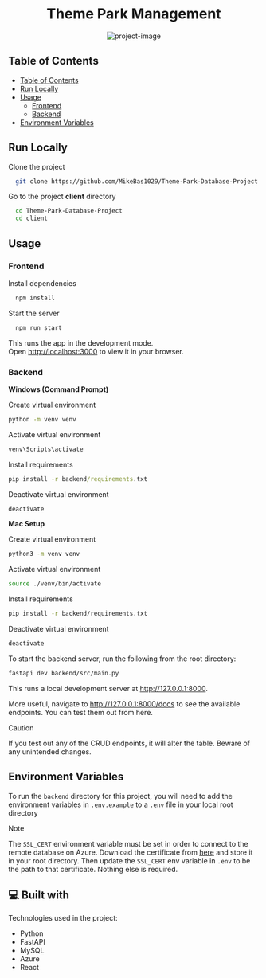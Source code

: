 <h1 align="center" id="title">Theme Park Management</h1>

<p align="center"><img src="https://socialify.git.ci/MikeBas1029/Theme-Park-Database-Project/image?description=1&amp;descriptionEditable=A%20full-stack%20app%20to%20manage%20the%20operations%20of%20a%20theme%20park.&amp;font=Source%20Code%20Pro&amp;language=1&amp;name=1&amp;pattern=Charlie%20Brown&amp;theme=Dark" alt="project-image"></p>

## Table of Contents

-   [Table of Contents](#table-of-contents)
-   [Run Locally](#run-locally)
-   [Usage](#usage)
    -   [Frontend](#frontend)
    -   [Backend](#backend)
-   [Environment Variables](#environment-variables)

## Run Locally

Clone the project

```bash
  git clone https://github.com/MikeBas1029/Theme-Park-Database-Project.git
```

Go to the project **client** directory

```bash
  cd Theme-Park-Database-Project
  cd client

```

## Usage

### Frontend

Install dependencies

```bash
  npm install
```

Start the server

```bash
  npm run start
```

This runs the app in the development mode.\
Open [http://localhost:3000](http://localhost:3000) to view it in your browser.

### Backend

**Windows (Command Prompt)**

Create virtual environment

```cmd
python -m venv venv
```

Activate virtual environment

```cmd
venv\Scripts\activate
```

Install requirements

```cmd
pip install -r backend/requirements.txt
```

Deactivate virtual environment

```cmd
deactivate
```

**Mac Setup**

Create virtual environment

```bash
python3 -m venv venv
```

Activate virtual environment

```bash
source ./venv/bin/activate
```

Install requirements

```bash
pip install -r backend/requirements.txt
```

Deactivate virtual environment

```bash
deactivate
```

To start the backend server, run the following from the root directory:

```bash
fastapi dev backend/src/main.py
```

This runs a local development server at http://127.0.0.1:8000.

More useful, navigate to http://127.0.0.1:8000/docs to see the available endpoints. You can test them out from here.

> [!CAUTION]
> If you test out any of the CRUD endpoints, it will alter the table. Beware of any unintended changes.

## Environment Variables

To run the `backend` directory for this project, you will need to add the environment variables in `.env.example` to a `.env` file in your local root directory

> [!NOTE]
> The `SSL_CERT` environment variable must be set in order to connect to the remote database on Azure.
> Download the certificate from [here](https://learn.microsoft.com/en-us/azure/mysql/flexible-server/how-to-connect-tls-ssl#download-the-public-ssl-certificate) and store it in your root directory. Then update the `SSL_CERT` env variable in `.env` to be the path to that certificate. Nothing else is required.

<h2>💻 Built with</h2>
Technologies used in the project:

-   Python
-   FastAPI
-   MySQL
-   Azure
-   React
